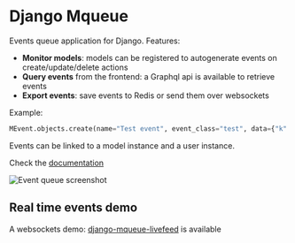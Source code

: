 # Django Mqueue

Events queue application for Django. Features:

- **Monitor models**: models can be registered to autogenerate events on create/update/delete actions
- **Query events** from the frontend: a Graphql api is available to retrieve events
- **Export events**: save events to Redis or send them over websockets

Example:

   ```python
   MEvent.objects.create(name="Test event", event_class="test", data={"k":"v"})
   ```

Events can be linked to a model instance and a user instance.

Check the [documentation](http://django-mqueue.readthedocs.org/en/latest/)

![Event queue screenshot](https://raw.github.com/synw/django-mqueue/master/docs/_static/events_list.png)

## Real time events demo

A websockets demo: [django-mqueue-livefeed](https://github.com/synw/django-mqueue-livefeed) is available
